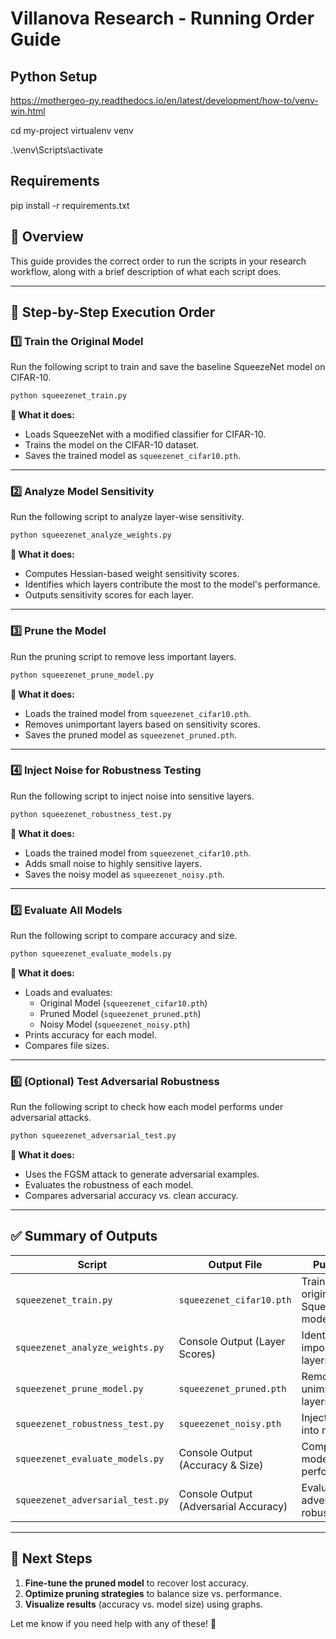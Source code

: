 # **Villanova Research - Running Order Guide**

## **Python Setup**
https://mothergeo-py.readthedocs.io/en/latest/development/how-to/venv-win.html

cd my-project
virtualenv venv

.\venv\Scripts\activate


## **Requirements**

pip install -r requirements.txt

## **📌 Overview**
This guide provides the correct order to run the scripts in your research workflow, along with a brief description of what each script does.

---
## **🚀 Step-by-Step Execution Order**

### **1️⃣ Train the Original Model**
Run the following script to train and save the baseline SqueezeNet model on CIFAR-10.
```bash
python squeezenet_train.py
```
**📌 What it does:**
- Loads SqueezeNet with a modified classifier for CIFAR-10.
- Trains the model on the CIFAR-10 dataset.
- Saves the trained model as `squeezenet_cifar10.pth`.

---
### **2️⃣ Analyze Model Sensitivity**
Run the following script to analyze layer-wise sensitivity.
```bash
python squeezenet_analyze_weights.py
```
**📌 What it does:**
- Computes Hessian-based weight sensitivity scores.
- Identifies which layers contribute the most to the model's performance.
- Outputs sensitivity scores for each layer.

---
### **3️⃣ Prune the Model**
Run the pruning script to remove less important layers.
```bash
python squeezenet_prune_model.py
```
**📌 What it does:**
- Loads the trained model from `squeezenet_cifar10.pth`.
- Removes unimportant layers based on sensitivity scores.
- Saves the pruned model as `squeezenet_pruned.pth`.

---
### **4️⃣ Inject Noise for Robustness Testing**
Run the following script to inject noise into sensitive layers.
```bash
python squeezenet_robustness_test.py
```
**📌 What it does:**
- Loads the trained model from `squeezenet_cifar10.pth`.
- Adds small noise to highly sensitive layers.
- Saves the noisy model as `squeezenet_noisy.pth`.

---
### **5️⃣ Evaluate All Models**
Run the following script to compare accuracy and size.
```bash
python squeezenet_evaluate_models.py
```
**📌 What it does:**
- Loads and evaluates:
  - Original Model (`squeezenet_cifar10.pth`)
  - Pruned Model (`squeezenet_pruned.pth`)
  - Noisy Model (`squeezenet_noisy.pth`)
- Prints accuracy for each model.
- Compares file sizes.

---
### **6️⃣ (Optional) Test Adversarial Robustness**
Run the following script to check how each model performs under adversarial attacks.
```bash
python squeezenet_adversarial_test.py
```
**📌 What it does:**
- Uses the FGSM attack to generate adversarial examples.
- Evaluates the robustness of each model.
- Compares adversarial accuracy vs. clean accuracy.

---
## **✅ Summary of Outputs**
| **Script**                        | **Output File**                 | **Purpose**                            |
|----------------------------------|--------------------------------|--------------------------------|
| `squeezenet_train.py`           | `squeezenet_cifar10.pth`       | Trains the original SqueezeNet model. |
| `squeezenet_analyze_weights.py` | Console Output (Layer Scores) | Identifies important layers.  |
| `squeezenet_prune_model.py`     | `squeezenet_pruned.pth`       | Removes unimportant layers.  |
| `squeezenet_robustness_test.py` | `squeezenet_noisy.pth`        | Injects noise into model.  |
| `squeezenet_evaluate_models.py` | Console Output (Accuracy & Size) | Compares model performance.  |
| `squeezenet_adversarial_test.py` | Console Output (Adversarial Accuracy) | Evaluates adversarial robustness. |

---
## **📌 Next Steps**
1. **Fine-tune the pruned model** to recover lost accuracy.
2. **Optimize pruning strategies** to balance size vs. performance.
3. **Visualize results** (accuracy vs. model size) using graphs.

Let me know if you need help with any of these! 🚀
